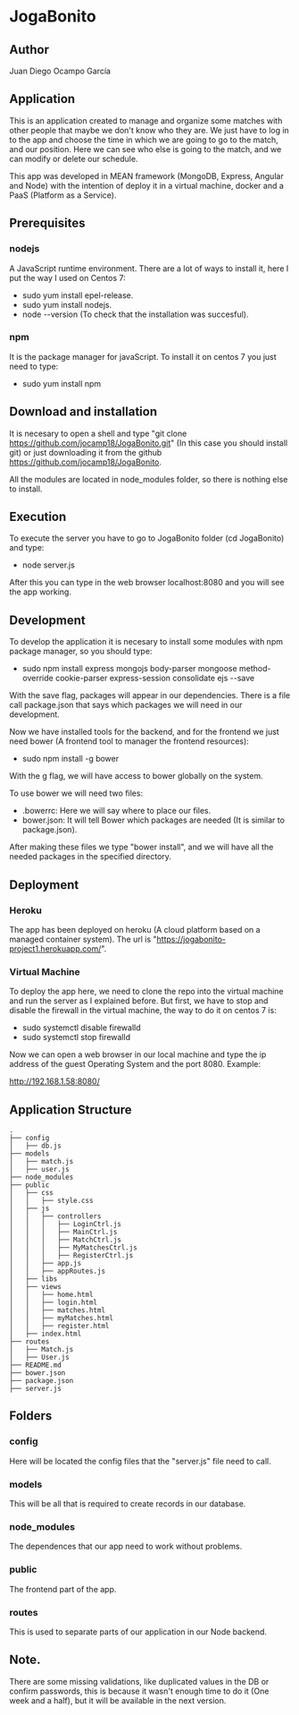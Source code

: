 # JogaBonito

## Author

Juan Diego Ocampo García

## Application

This is an application created to manage and organize some matches with other people that maybe we don't know who they are. We just have to log in to the app and choose the time in which we are going to go to the match, and our position. Here we can see who else is going to the match, and we can modify or delete our schedule.

This app was developed in MEAN framework (MongoDB, Express, Angular and Node) with the intention of deploy it in a virtual machine, docker and a PaaS (Platform as a Service).

## Prerequisites

### nodejs

A JavaScript runtime environment. There are a lot of ways to install it, here I put the way I used on Centos 7:
* sudo yum install epel-release.
* sudo yum install nodejs.
* node --version (To check that the installation was succesful).

### npm

It is the package manager for javaScript. To install it on centos 7 you just need to type:
* sudo yum install npm


## Download and installation

It is necesary to open a shell and type "git clone https://github.com/jocamp18/JogaBonito.git" (In this case you should install git) or just downloading it from the github https://github.com/jocamp18/JogaBonito.

All the modules are located in node_modules folder, so there is nothing else to install.

## Execution

To execute the server you have to go to JogaBonito folder (cd JogaBonito) and type:

* node server.js

After this you can type in the web browser localhost:8080 and you will see the app working.

## Development

To develop the application it is necesary to install some modules with npm package manager, so you should type:

* sudo npm install express mongojs body-parser mongoose method-override cookie-parser express-session consolidate ejs --save

With the save flag, packages will appear in our dependencies. There is a file call package.json that says which packages we will need in our development.

Now we have installed tools for the backend, and for the frontend we just need bower (A frontend tool to manager the frontend resources):

* sudo npm install -g bower

With the g flag, we will have access to bower globally on the system.

To use bower we will need two files:

* .bowerrc: Here we will say where to place our files.
* bower.json: It will tell Bower which packages are needed (It is similar to package.json).

After making these files we type "bower install", and we will have all the needed packages in the specified directory.

## Deployment

### Heroku
The app has been deployed on heroku (A cloud platform based on a managed container system). The url is "https://jogabonito-project1.herokuapp.com/".

### Virtual Machine
To deploy the app here, we need to clone the repo into the virtual machine and run the server as I explained before. But first, we have to stop and disable the firewall in the virtual machine, the way to do it on centos 7 is:

* sudo systemctl disable firewalld
* sudo systemctl stop firewalld

Now we can open a web browser in our local machine and type the ip address of the guest Operating System and the port 8080. Example:

http://192.168.1.58:8080/

## Application Structure

```
.
├── config
│   ├── db.js
├── models
│ 	├── match.js
│   ├── user.js
├── node_modules
├── public
│   ├── css
│   │   ├── style.css
│   ├── js
│   │   ├── controllers
│   │   │   ├── LoginCtrl.js
│   │   │   ├── MainCtrl.js
│   │   │   ├── MatchCtrl.js
│   │   │   ├── MyMatchesCtrl.js
│   │   │   ├── RegisterCtrl.js
│   │   ├── app.js
│   │   ├── appRoutes.js
│   ├── libs
│   ├── views
│   │   ├── home.html
│   │   ├── login.html
│   │   ├── matches.html
│   │   ├── myMatches.html
│   │   ├── register.html
│   ├── index.html
├── routes
│   ├── Match.js
│   ├── User.js
├── README.md
├── bower.json
├── package.json
├── server.js 
```
## Folders

### config
Here will be located the config files that the "server.js" file need to call.

### models
This will be all that is required to create records in our database. 

### node_modules
The dependences that our app need to work without problems.

### public
The frontend part of the app.

### routes
This is used to separate parts of our application in our Node backend.

## Note.

There are some missing validations, like duplicated values in the DB or confirm passwords, this is because it wasn't enough time to do it (One week and a half), but it will be available in the next version.